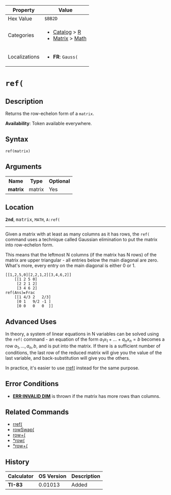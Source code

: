 | Property      | Value |
|---------------|-------|
| Hex Value     | `$BB2D`|
| Categories    | <ul><li>[Catalog](<../categories/Catalog.md>) > [R](<../categories/Catalog.md#R>)</li><li>[Matrix](<../categories/Matrix.md>) > [Math](<../categories/Matrix.md#Math>)</li></ul> |
| Localizations | <ul><li><b>FR</b>: `Gauss(`</li></ul> |

# `ref(`

## Description
Returns the row-echelon form of a `matrix`.


<b>Availability</b>: Token available everywhere.

## Syntax
`ref(matrix)`

## Arguments
<table>
<tr><th>Name</th><th>Type</th><th>Optional</th></tr>

<tr><td><b>matrix</b></td><td>matrix</td><td>Yes</td></tr>

</table>

## Location
<tt><kbd><b>2nd</b></kbd></tt>, <kbd>matrix</kbd>, `MATH`, `A:ref(`
<hr>

Given a matrix with at least as many columns as it has rows, the `ref(` command uses a technique called Gaussian elimination to put the matrix into row-echelon form.

This means that the leftmost N columns (if the matrix has N rows) of the matrix are upper triangular - all entries below the main diagonal are zero. What's more, every entry on the main diagonal is either 0 or 1.

```ti-basic
[[1,2,5,0][2,2,1,2][3,4,6,2]]
    [[1 2 5 0]
     [2 2 1 2]
     [3 4 6 2]
ref(Ans)►Frac
    [[1 4/3 2   2/3]
     [0 1   9/2 -1 ]
     [0 0   0   0  ]]
```

## Advanced Uses

In theory, a system of linear equations in N variables can be solved using the `ref(` command - an equation of the form $a_1x_1+\dots + a_nx_n = b$ becomes a row $a_1, \dots, a_n, b$, and is put into the matrix. If there is a sufficient number of conditions, the last row of the reduced matrix will give you the value of the last variable, and back-substitution will give you the others.

In practice, it's easier to use [rref(](/rref) instead for the same purpose.

## Error Conditions

*   **[ERR:INVALID DIM](/errors#invaliddim)** is thrown if the matrix has more rows than columns.

## Related Commands

*   [rref(](/rref)
*   [rowSwap(](/rowswap)
*   [row+(](/rowplus)
*   [*row(](/timesrow)
*   [*row+(](/timesrowplus)

## History
| Calculator | OS Version | Description |
|------------|------------|-------------|
| <b>TI-83</b> | 0.01013 | Added |


